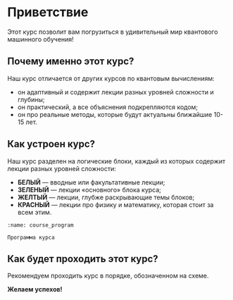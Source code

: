 # Приветствие

Этот курс позволит вам погрузиться в удивительный мир квантового машинного обучения!

## Почему именно этот курс?

Наш курс отличается от других курсов по квантовым вычислениям:

- он адаптивный и содержит лекции разных уровней сложности и глубины;
- он практический, а все объяснения подкрепляются кодом;
- он про реальные методы, которые будут актуальны ближайшие 10-15 лет.

## Как устроен курс?

Наш курс разделен на логические блоки, каждый из которых содержит лекции разных уровней сложности:

- **БЕЛЫЙ** — вводные или факультативные лекции;
- **ЗЕЛЕНЫЙ** — лекции «основного» блока курса;
- **ЖЕЛТЫЙ** — лекции, глубже раскрывающие темы блоков;
- **КРАСНЫЙ** — лекции про физику и математику, которая стоит за всем этим.

```{figure} /_static/index/program.png
:name: course_program

Программа курса
```

## Как будет проходить этот курс?

Рекомендуем проходить курс в порядке, обозначенном на схеме.

**Желаем успехов!**
